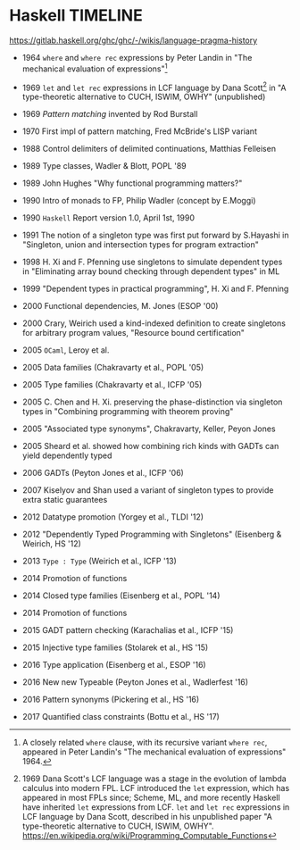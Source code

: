 # Haskell TIMELINE

https://gitlab.haskell.org/ghc/ghc/-/wikis/language-pragma-history


- 1964 `where` and `where rec` expressions by Peter Landin in "The mechanical evaluation of expressions"[^1]
- 1969 `let` and `let rec` expressions in LCF language by Dana Scott[^2] in "A type-theoretic alternative to CUCH, ISWIM, OWHY" (unpublished)
- 1969 *Pattern matching* invented by Rod Burstall
- 1970 First impl of pattern matching, Fred McBride's LISP variant

- 1988 Control delimiters of delimited continuations, Matthias Felleisen
- 1989 Type classes, Wadler & Blott, POPL '89
- 1989 John Hughes "Why functional programming matters?"

- 1990 Intro of monads to FP, Philip Wadler (concept by E.Moggi)
- 1990 `Haskell` Report version 1.0, April 1st, 1990
- 1991 The notion of a singleton type was first put forward by S.Hayashi in "Singleton, union and intersection types for program extraction"
- 1998 H. Xi and F. Pfenning use singletons to simulate dependent types in "Eliminating array bound checking through dependent types" in ML
- 1999 "Dependent types in practical programming", H. Xi and F. Pfenning

- 2000 Functional dependencies, M. Jones (ESOP '00)
- 2000 Crary, Weirich used a kind-indexed definition to create singletons for arbitrary program values, "Resource bound certification"
- 2005 `OCaml`, Leroy et al.
- 2005 Data families (Chakravarty et al., POPL '05)
- 2005 Type families (Chakravarty et al., ICFP '05)
- 2005 C. Chen and H. Xi. preserving the phase-distinction via singleton types in "Combining programming with theorem proving"
- 2005 "Associated type synonyms", Chakravarty, Keller, Peyon Jones
- 2005 Sheard et al. showed how combining rich kinds with GADTs can yield dependently typed
- 2006 GADTs (Peyton Jones et al., ICFP '06)
- 2007 Kiselyov and Shan used a variant of singleton types to provide extra static guarantees

- 2012 Datatype promotion (Yorgey et al., TLDI '12)
- 2012 "Dependently Typed Programming with Singletons" (Eisenberg & Weirich, HS '12)
- 2013 `Type : Type` (Weirich et al., ICFP '13)
- 2014 Promotion of functions
- 2014 Closed type families (Eisenberg et al., POPL '14)
- 2014 Promotion of functions
- 2015 GADT pattern checking (Karachalias et al., ICFP '15)
- 2015 Injective type families (Stolarek et al., HS '15)
- 2016 Type application (Eisenberg et al., ESOP '16)
- 2016 New new Typeable (Peyton Jones et al., Wadlerfest '16)
- 2016 Pattern synonyms (Pickering et al., HS '16)
- 2017 Quantified class constraints (Bottu et al., HS '17)


[^1]: A closely related `where` clause, with its recursive variant `where rec`, appeared in Peter Landin's "The mechanical evaluation of expressions" 1964.

[^2]: 1969 Dana Scott's LCF language was a stage in the evolution of lambda calculus into modern FPL. LCF introduced the `let` expression, which has appeared in most FPLs since; Scheme, ML, and more recently Haskell have inherited `let` expressions from LCF. `let` and `let rec` expressions in LCF language by Dana Scott, described in his unpublished paper "A type-theoretic alternative to CUCH, ISWIM, OWHY".
https://en.wikipedia.org/wiki/Programming_Computable_Functions
